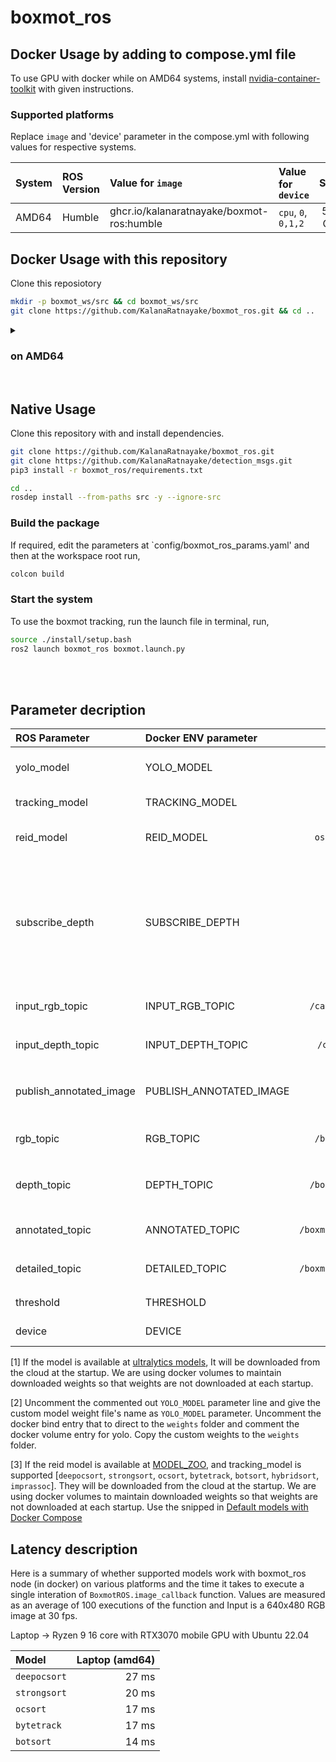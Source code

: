 # boxmot_ros

## Docker Usage by adding to compose.yml file

To use GPU with docker while on AMD64 systems, install [nvidia-container-toolkit](https://docs.nvidia.com/datacenter/cloud-native/container-toolkit/latest/install-guide.html) with given instructions.

### Supported platforms

Replace `image` and 'device' parameter in the compose.yml with following values for respective systems.

| System      | ROS Version | Value for `image`                                 | Value for `device`  | Size    | file  |
| :---        | :---        | :---                                              |  :---               | :---:   | :---: |
| AMD64       | Humble      | ghcr.io/kalanaratnayake/boxmot-ros:humble         | `cpu`, `0`, `0,1,2` | 5.7 GB  | docker/compose.amd64.yaml |

## Docker Usage with this repository

Clone this reposiotory

```bash
mkdir -p boxmot_ws/src && cd boxmot_ws/src
git clone https://github.com/KalanaRatnayake/boxmot_ros.git && cd ..
```

<details> 
<summary> <h3> on AMD64 </h3> </summary>
  
Pull the Docker image and start compose (No need to run `docker compose build`)
```bash
cd src/boxmot_ros/docker
docker compose -f compose.amd64.yaml pull
docker compose -f compose.amd64.yaml up
```

Reset the system and remove volume
```bash
docker compose -f compose.amd64.yaml down
docker volume rm docker_boxmot
```

</details>


<br>

## Native Usage

Clone this repository with and install dependencies.

```bash
git clone https://github.com/KalanaRatnayake/boxmot_ros.git
git clone https://github.com/KalanaRatnayake/detection_msgs.git
pip3 install -r boxmot_ros/requirements.txt

cd ..
rosdep install --from-paths src -y --ignore-src
```

### Build the package

If required, edit the parameters at `config/boxmot_ros_params.yaml' and then at the workspace root run,
```bash
colcon build
```
### Start the system

To use the boxmot tracking, run the launch file in terminal, run,

```bash
source ./install/setup.bash
ros2 launch boxmot_ros boxmot.launch.py
```

<br>
<br>

## Parameter decription

| ROS Parameter           | Docker ENV parameter    | Default Value                 | Description |
| :---                    | :---                    | :---:                         | :---        |
| yolo_model              | YOLO_MODEL              | `yolov9t.pt`                  | Model to be used. see [1] for default models and [2] for custom models |
| tracking_model          | TRACKING_MODEL          | `deepocsort`                  | Model to be used for tracking. see [3] for default models |
| reid_model              | REID_MODEL              | `osnet_x0_25_msmt17.pt`       | Model to be used for reidentification. see [3] for default models |
| subscribe_depth         | SUBSCRIBE_DEPTH         | `False`                       | Whether to subscribe to depth image or not. This will also enable the depth_topic variable which publishes synchronized depth image. Use if having a depth camera. A ApproximateTimeSynchronizer is used to sync RGB and Depth images |
| input_rgb_topic         | INPUT_RGB_TOPIC         | `/camera/color/image_raw`     | Topic to subscribe for RGB image. Accepts `sensor_msgs/Image` |
| input_depth_topic       | INPUT_DEPTH_TOPIC       | `/camera/depth/points`        | Topic to subscribe for Depth image. Accepts `sensor_msgs/PointCloud2` |
| publish_annotated_image | PUBLISH_ANNOTATED_IMAGE | `False`                       | Whether to publish tracking annotated image, increases callback execution time when set to `True` |
| rgb_topic               | RGB_TOPIC        | `/boxmot_ros/rgb_image`       | Topic for publishing synchronized rgb images. uses `sensor_msgs/Image` |
| depth_topic             | DEPTH_TOPIC      | `/boxmot_ros/depth_image`     | Topic for publishing synchronized depth images. uses `detection_msgs/PointCloud2` |
| annotated_topic         | ANNOTATED_TOPIC  | `/boxmot_ros/annotated_image` | Topic for publishing annotated images uses `sensor_msgs/Image` |
| detailed_topic          | DETAILED_TOPIC   | `/boxmot_ros/tracking_result` | Topic for publishing detailed results uses `detection_msgs/Detections` |
| threshold               | THRESHOLD        | `0.25`                        | Confidence threshold for predictions |
| device                  | DEVICE           | `'0'`                         | `cpu` for CPU, `0` for gpu, `0,1,2,3` if there are multiple GPUs |


[1] If the model is available at [ultralytics models](https://docs.ultralytics.com/models/), It will be downloaded from the cloud at the startup. We are using docker volumes to maintain downloaded weights so that weights are not downloaded at each startup.

[2] Uncomment the commented out `YOLO_MODEL` parameter line and give the custom model weight file's name as `YOLO_MODEL` parameter. Uncomment the docker bind entry that to direct to the `weights` folder and comment the docker volume entry for yolo. Copy the custom weights to the `weights` folder.

[3] If the reid model is available at [MODEL_ZOO](https://kaiyangzhou.github.io/deep-person-reid/MODEL_ZOO), and tracking_model is supported [`deepocsort`, `strongsort`, `ocsort`, `bytetrack`, `botsort`, `hybridsort`, `imprassoc`]. They will be downloaded from the cloud at the startup. We are using docker volumes to maintain downloaded weights so that weights are not downloaded at each startup. Use the snipped in [Default models with Docker Compose](https://github.com/KalanaRatnayake/boxmot_ros#default-models-with-docker-compose)

## Latency description

Here is a summary of whether supported models work with boxmot_ros node (in docker) on various platforms and the time it takes to execute a single interation of `BoxmotROS.image_callback` function. Values are measured as an average of 100 executions of the function and Input is a 640x480 RGB image at 30 fps.

Laptop -> Ryzen 9 16 core with RTX3070 mobile GPU with Ubuntu 22.04

| Model | Laptop (amd64) |
| :---  |  ---: |
| `deepocsort` | 27 ms |
| `strongsort` | 20 ms |
| `ocsort`     | 17 ms |
| `bytetrack`  | 17 ms |
| `botsort`    | 14 ms |
